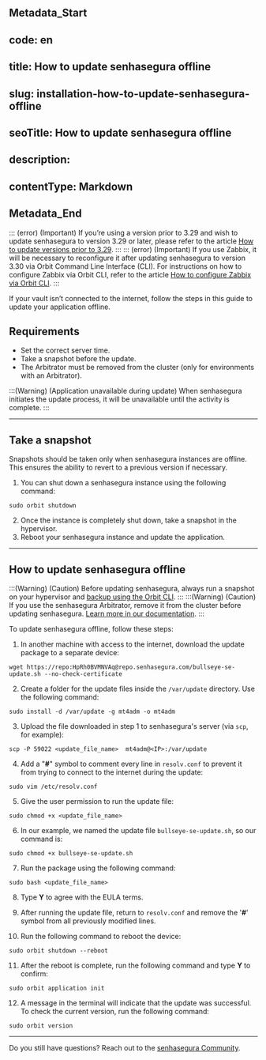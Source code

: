 ## Metadata_Start 
## code: en
## title: How to update senhasegura offline 
## slug: installation-how-to-update-senhasegura-offline 
## seoTitle: How to update senhasegura offline 
## description:  
## contentType: Markdown 
## Metadata_End
::: (error) (Important)
If you’re using a version prior to 3.29 and wish to update senhasegura to version 3.29 or later, please refer to the article [How to update versions prior to 3.29](/v3-32/docs/installation-how-to-update-versions-prior-to-329-offline).
:::
::: (error) (Important)
If you use Zabbix, it will be necessary to reconfigure it after updating senhasegura to version 3.30 via Orbit Command Line Interface (CLI). For instructions on how to configure Zabbix via Orbit CLI, refer to the article [How to configure Zabbix via Orbit CLI](/v3-32/docs/orbit-cli-how-to-configure-zabbix-via-orbit-cli).
:::

If your vault isn’t connected to the internet, follow the steps in this guide to update your application offline.

## Requirements

* Set the correct server time.
* Take a snapshot before the update.
* The Arbitrator must be removed from the cluster (only for environments with an Arbitrator).

:::(Warning) (Application unavailable during update)
When senhasegura initiates the update process, it will be unavailable until the activity is complete.
:::

* * *

## Take a snapshot

Snapshots should be taken only when senhasegura instances are offline. This ensures the ability to revert to a previous version if necessary.

1. You can shut down a senhasegura instance using the following command:
```Shell
sudo orbit shutdown
```
2. Once the instance is completely shut down, take a snapshot in the hypervisor. 
3. Reboot your senhasegura instance and update the application.

* * *
## How to update senhasegura offline 
:::(Warning) (Caution)
Before updating senhasegura, always run a snapshot on your hypervisor and [backup using the Orbit CLI](/v3-32/docs/orbit-cli-set-up-backup-schedule).
:::
:::(Warning) (Caution)
If you use the senhasegura Arbitrator, remove it from the cluster before updating senhasegura. [Learn more in our documentation](/v3-32/docs/arbitrator-remove-arbitrator).
:::

To update senhasegura offline, follow these steps:

1. In another machine with access to the internet, download the update package to a separate device:
```Shell
wget https://repo:HpRh0BVMNVAq@repo.senhasegura.com/bullseye-se-update.sh --no-check-certificate

```
2. Create a folder for the update files inside the `/var/update` directory.  Use the following command:
```Shell
sudo install -d /var/update -g mt4adm -o mt4adm
```
3. Upload the file downloaded in step 1 to senhasegura's server (via `scp`, for example):
```Shell
scp -P 59022 <update_file_name>  mt4adm@<IP>:/var/update
```
4. Add a "**#**" symbol to comment every line in `resolv.conf` to prevent it from trying to connect to the internet during the update:
```Shell
sudo vim /etc/resolv.conf
```
5. Give the user permission to run the update file:
```Shell
sudo chmod +x <update_file_name>
```
6. In our example, we named the update file `bullseye-se-update.sh`, so our command is:
```Shell
sudo chmod +x bullseye-se-update.sh
```

7. Run the package using the following command:
```Shell
sudo bash <update_file_name>
```
8. Type **Y** to agree with the EULA terms.

9. After running the update file, return to `resolv.conf` and remove the '**#**' symbol from all previously modified lines.

10. Run the following command to reboot the device:
```Shell
sudo orbit shutdown --reboot
```
11. After the reboot is complete, run the following command and type **Y** to confirm:
```Shell
sudo orbit application init
```

12. A message in the terminal will indicate that the update was successful. To check the current version, run the following command:
```Shell
sudo orbit version
```

* * *

Do you still have questions? Reach out to the [senhasegura Community](https://community.senhasegura.io/).